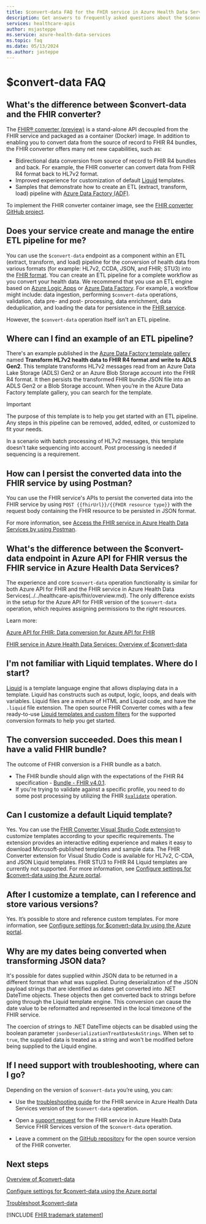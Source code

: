 ```yaml
---
title: $convert-data FAQ for the FHIR service in Azure Health Data Services
description: Get answers to frequently asked questions about the $convert-data operation.
services: healthcare-apis
author: msjasteppe
ms.service: azure-health-data-services
ms.topic: faq
ms.date: 05/13/2024
ms.author: jasteppe
---
```


# $convert-data FAQ

## What's the difference between $convert-data and the FHIR converter?

The [FHIR&reg; converter (preview)](https://mcr.microsoft.com/product/healthcareapis/fhir-converter/about) is a stand-alone API decoupled from the FHIR service and packaged as a container (Docker) image. In addition to enabling you to convert data from the source of record to FHIR R4 bundles, the FHIR converter offers many net new capabilities, such as:

- Bidirectional data conversion from source of record to FHIR R4 bundles and back. For example, the FHIR converter can convert data from FHIR R4 format back to HL7v2 format.
- Improved experience for customization of default [Liquid](https://shopify.github.io/liquid/) templates. 
- Samples that demonstrate how to create an ETL (extract, transform, load) pipeline with [Azure Data Factory (ADF)](../../data-factory/introduction.md).
 
To implement the FHIR converter container image, see the [FHIR converter GitHub project](https://github.com/microsoft/fhir-converter).

## Does your service create and manage the entire ETL pipeline for me?

You can use the `$convert-data` endpoint as a component within an ETL (extract, transform, and load) pipeline for the conversion of health data from various formats (for example: HL7v2, CCDA, JSON, and FHIR; STU3) into the [FHIR format](https://www.hl7.org/fhir/R4/). You can create an ETL pipeline for a complete workflow as you convert your health data. We recommend that you use an ETL engine based on [Azure Logic Apps](../../logic-apps/logic-apps-overview.md) or [Azure Data Factory](../../data-factory/introduction.md). For example, a workflow might include: data ingestion, performing `$convert-data` operations, validation, data pre- and post- processing, data enrichment, data deduplication, and loading the data for persistence in the [FHIR service](overview.md). 

However, the `$convert-data` operation itself isn't an ETL pipeline.

## Where can I find an example of an ETL pipeline? 

There's an example published in the [Azure Data Factory template gallery](../../data-factory/solution-templates-introduction.md#template-gallery) named **Transform HL7v2 health data to FHIR R4 format and write to ADLS Gen2**. This template transforms HL7v2 messages read from an Azure Data Lake Storage (ADLS) Gen2 or an Azure Blob Storage account into the FHIR R4 format. It then persists the transformed FHIR bundle JSON file into an ADLS Gen2 or a Blob Storage account. When you’re in the Azure Data Factory template gallery, you can search for the template.

> [!IMPORTANT]
> The purpose of this template is to help you get started with an ETL pipeline. Any steps in this pipeline can be removed, added, edited, or customized to fit your needs.  
>
> In a scenario with batch processing of HL7v2 messages, this template doesn't take sequencing into account. Post processing is needed if sequencing is a requirement. 

## How can I persist the converted data into the FHIR service by using Postman?

You can use the FHIR service's APIs to persist the converted data into the FHIR service by using `POST {{fhirUrl}}/{{FHIR resource type}}` with the request body containing the FHIR resource to be persisted in JSON format. 

For more information, see [Access the FHIR service in Azure Health Data Services by using Postman](use-postman.md).

## What's the difference between the $convert-data endpoint in Azure API for FHIR versus the FHIR service in Azure Health Data Services?

The experience and core `$convert-data` operation functionality is similar for both Azure API for FHIR and the FHIR service in Azure Health Data Services(../../healthcare-apis/fhir/overview.md). The only difference exists in the setup for the Azure API for FHIR version of the `$convert-data` operation, which requires assigning permissions to the right resources. 

Learn more:

[Azure API for FHIR: Data conversion for Azure API for FHIR](../../healthcare-apis/azure-api-for-fhir/convert-data.md)

[FHIR service in Azure Health Data Services: Overview of $convert-data](convert-data-overview.md)

## I'm not familiar with Liquid templates. Where do I start?

[Liquid](https://shopify.github.io/liquid/) is a template language engine that allows displaying data in a template. Liquid has constructs such as output, logic, loops, and deals with variables. Liquid files are a mixture of HTML and Liquid code, and have the `.liquid` file extension. The open source FHIR Converter comes with a few ready-to-use [Liquid templates and custom filters](https://github.com/microsoft/FHIR-Converter/tree/main/data/Templates) for the supported conversion formats to help you get started.

## The conversion succeeded. Does this mean I have a valid FHIR bundle?

The outcome of FHIR conversion is a FHIR bundle as a batch. 
* The FHIR bundle should align with the expectations of the FHIR R4 specification - [Bundle - FHIR v4.0.1](http://hl7.org/fhir/R4/Bundle.html).
* If you're trying to validate against a specific profile, you need to do some post processing by utilizing the FHIR [`$validate`](validation-against-profiles.md) operation.

## Can I customize a default Liquid template? 

Yes. You can use the [FHIR Converter Visual Studio Code extension](https://marketplace.visualstudio.com/items?itemName=ms-azuretools.vscode-health-fhir-converter) to customize templates according to your specific requirements. The extension provides an interactive editing experience and makes it easy to download Microsoft-published templates and sample data. The FHIR Converter extension for Visual Studio Code is available for HL7v2, C-CDA, and JSON Liquid templates. FHIR STU3 to FHIR R4 Liquid templates are currently not supported. For more information, see [Configure settings for $convert-data using the Azure portal](convert-data-configuration.md).

## After I customize a template, can I reference and store various versions?

Yes. It’s possible to store and reference custom templates. For more information, see [Configure settings for $convert-data by using the Azure portal](convert-data-configuration.md).

## Why are my dates being converted when transforming JSON data?
 
It's possible for dates supplied within JSON data to be returned in a different format than what was supplied. During deserialization of the JSON payload strings that are identified as dates get converted into .NET DateTime objects. These objects then get converted back to strings before going through the Liquid template engine. This conversion can cause the date value to be reformatted and represented in the local timezone of the FHIR service.

The coercion of strings to .NET DateTime objects can be disabled using the boolean parameter `jsonDeserializationTreatDatesAsStrings`. When set to `true`, the supplied data is treated as a string and won't be modified before being supplied to the Liquid engine.

## If I need support with troubleshooting, where can I go?

Depending on the version of `$convert-data` you’re using, you can:

* Use the [troubleshooting guide](convert-data-troubleshoot.md) for the FHIR service in Azure Health Data Services version of the `$convert-data` operation.

* Open a [support request](../../azure-portal/supportability/how-to-create-azure-support-request.md) for the FHIR service in Azure Health Data Service FHIR Services version of the `$convert-data` operation.

* Leave a comment on the [GitHub repository](https://github.com/microsoft/FHIR-Converter/issues) for the open source version of the FHIR converter.

## Next steps

[Overview of $convert-data](convert-data-overview.md)

[Configure settings for $convert-data using the Azure portal](convert-data-configuration.md)

[Troubleshoot $convert-data](convert-data-troubleshoot.md)

[!INCLUDE [FHIR trademark statement](../includes/healthcare-apis-fhir-trademark.md)]
